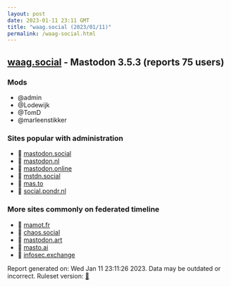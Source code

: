 ```yaml
---
layout: post
date: 2023-01-11 23:11 GMT
title: "waag.social (2023/01/11)"
permalink: /waag-social.html
---
```



## [waag.social](https://waag.social) - Mastodon 3.5.3 (reports 75 users)

### Mods
 * @admin
 * @Lodewijk
 * @TomD
 * @marleenstikker

### Sites popular with administration

* 🐘 [mastodon.social](/mastodon-social.html)
* 🐘 [mastodon.nl](/mastodon-nl.html)
* 🐘 [mastodon.online](/mastodon-online.html)
* 🐘 [mstdn.social](/mstdn-social.html)
* 🐘 [mas.to](/mas-to.html)
* 🐘 [social.pondr.nl](/social-pondr-nl.html)

### More sites commonly on federated timeline

* 🐘 [mamot.fr](/mamot-fr.html)
* 🐘 [chaos.social](/chaos-social.html)
* 🐘 [mastodon.art](/mastodon-art.html)
* 🐘 [masto.ai](/masto-ai.html)
* 🐘 [infosec.exchange](/infosec-exchange.html)

Report generated on: Wed Jan 11 23:11:26 2023. Data may be outdated or incorrect.
Ruleset version: [🧁](/version-cupcake)
